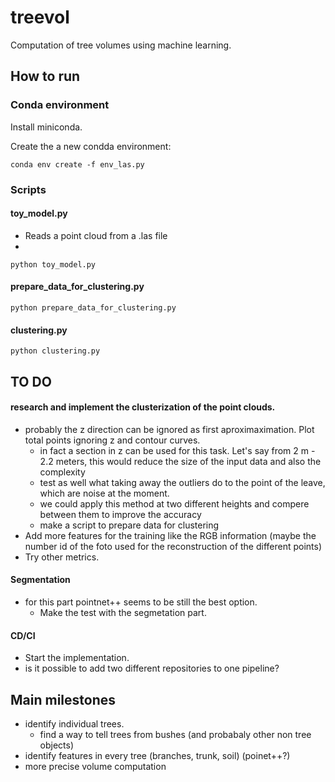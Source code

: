 # treevol
Computation of tree volumes using machine learning.

## How to run

### Conda environment
Install miniconda.

Create the a new condda environment:

```
conda env create -f env_las.py  
```


### Scripts

#### toy_model.py
- Reads a point cloud from a .las file
- 
```
python toy_model.py
```

#### prepare_data_for_clustering.py

```
python prepare_data_for_clustering.py
```

#### clustering.py
```
python clustering.py
```

## TO DO
#### research and implement the clusterization of the point clouds.
- probably the z direction can be ignored as first aproximaximation. Plot total points ignoring z and contour curves.
  - in fact a section in z can be used for this task. Let's say from 2 m - 2.2 meters, this would reduce the size of the input data and also the complexity
  - test as well what taking away the outliers do to the point of the leave, which are noise at the moment.
  - we could apply this method at two different heights and compere between them to improve the accuracy
  - make a script to prepare data for clustering
- Add more features for the training like the RGB information (maybe the number id of the foto used for the reconstruction of the different points)
- Try other metrics.

#### Segmentation
- for this part pointnet++ seems to be still the best option.
  - Make the test with the segmetation part.

#### CD/CI
- Start the implementation.
- is it possible to add two different repositories to one pipeline?




## Main milestones
- identify individual trees.
  - find a way to tell trees from bushes (and probabaly other non tree objects)
- identify features in every tree (branches, trunk, soil) (poinet++?)
- more precise volume computation

